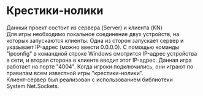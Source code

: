 # Крестики-нолики
Данный проект состоит из сервера (Server) и клиента (KN)<br>
Для игры необходимо локальное соединение двух устройств, на которых запускаются клиенты. Одна из сторон запускает сервер и указывает IP-адрес (можно ввести 0.0.0.0). 
С помощью команды "ipconfig" в командной строке Windows смотрится IP-адрес устройства в сети, и вторая сторона в клиенте вводит этот IP-адрес. Данная игра работает на порте "4004". 
Когда игроки подключились, они играют по правилам всем известной игры "крестики-нолики".<br>
Клиент-сервер был реализован с использованием библиотеки System.Net.Sockets.
